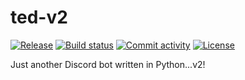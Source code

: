 # ted-v2

[![Release](https://img.shields.io/github/v/release/AlexTheJPEG/ted-v2)](https://img.shields.io/github/v/release/AlexTheJPEG/ted-v2)
[![Build status](https://img.shields.io/github/workflow/status/AlexTheJPEG/ted-v2/merge-to-main)](https://img.shields.io/github/workflow/status/AlexTheJPEG/ted-v2/merge-to-main)
[![Commit activity](https://img.shields.io/github/commit-activity/m/AlexTheJPEG/ted-v2)](https://img.shields.io/github/commit-activity/m/AlexTheJPEG/ted-v2)
[![License](https://img.shields.io/github/license/AlexTheJPEG/ted-v2)](https://img.shields.io/github/license/AlexTheJPEG/ted-v2)

Just another Discord bot written in Python...v2!